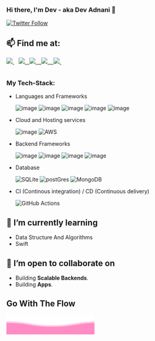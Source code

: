### Hi there,  I'm Dev - aka Dev Adnani 👋


[![Twitter Follow](https://img.shields.io/twitter/follow/AdnaniDev?color=1DA1F2&logo=twitter&style=for-the-badge)](https://twitter.com/intent/follow?original_referer=https%3A%2F%2Fgithub.com%2FAdnaniDev&screen_name=AdnaniDev)

## 📫 Find me at:
<table>
  <tr>
    <a href="https://in.linkedin.com/in/dev-adnani">
    <img src="https://img.shields.io/badge/linkedin-%230077B5.svg?&style=for-the-badge&logo=linkedin&logoColor=white" />
  </a>&nbsp;&nbsp;
   <a href="mailto:dev.adnani26@gmail.com">
     <img src="https://img.shields.io/badge/Gmail-D14836?style=for-the-badge&logo=gmail&logoColor=white"></a>
    <a href="https://www.codechef.com/users/notphoenix/">&nbsp;&nbsp;
    <img src="https://img.shields.io/badge/-CodeChef-FFA116?style=for-the-badge&logo=CodeChef&logoColor=black" />
    <a href="https://www.leetcode.com/notphoenix/">&nbsp;&nbsp;
    <img src="https://img.shields.io/badge/-Leetcode-A14836?style=for-the-badge&logo=Leetcode&logoColor=black" />   
    <a href="https://codeforces.com/profile/notphoenix">&nbsp;&nbsp;
   <img src="https://img.shields.io/badge/-codeforces-2307405e?style=for-the-badge&logo=codeforces&logoColor=black" />   
  </a>&nbsp;&nbsp;
</table>

### My Tech-Stack:
* Languages and Frameworks

  ![image](https://img.shields.io/badge/C%2B%2B-232671E5?style=for-the-badge&logo=c%2B%2B&logoColor=white)
  ![image](https://img.shields.io/badge/Kotlin-%23FF9900?style=for-the-badge&logo=Kotlin&logoColor=white)
  ![image](https://img.shields.io/badge/Dart-00599C?style=for-the-badge&logo=dart&logoColor=white)
  ![image](https://img.shields.io/badge/JavaScript-F7DF1E?style=for-the-badge&logo=javascript&logoColor=black)
  ![image](https://img.shields.io/badge/Flutter-4285F4?style=for-the-badge&logo=Flutter&logoColor=white)

* Cloud and Hosting services

  ![image](https://img.shields.io/badge/Google_Cloud-4285F4?style=for-the-badge&logo=google-cloud&logoColor=white)
  <img alt="AWS" src="https://img.shields.io/badge/AWS%20-%23FF9900.svg?&style=for-the-badge&logo=amazon-aws&logoColor=white"/>

* Backend Frameworks

  ![image](https://img.shields.io/badge/Node.js-339933?style=for-the-badge&logo=nodedotjs&logoColor=white)
  ![image](https://img.shields.io/badge/npm-CB3837?style=for-the-badge&logo=npm&logoColor=white)
  ![image](https://img.shields.io/badge/Typescript-%2307405e?style=for-the-badge&logo=typescript&logoColor=white)
  ![image](https://img.shields.io/badge/Express.js-000000?style=for-the-badge&logo=express&logoColor=white)


* Database

  <img alt="SQLite" src ="https://img.shields.io/badge/sqlite-%2307405e.svg?&style=for-the-badge&logo=sqlite&logoColor=white"/>
  <img alt="postGres" src ="https://img.shields.io/badge/PostgreSQL-000000?style=for-the-badge&logo=PostgreSQL&logoColor=white"/>
  <img alt="MongoDB" src ="https://img.shields.io/badge/MongoDB-4EA94B?style=for-the-badge&logo=mongodb&logoColor=white"/>

* CI (Continous integration) / CD (Continuous delivery)

  <img alt="GitHub Actions" src="https://img.shields.io/badge/github%20actions%20-%232671E5.svg?&style=for-the-badge&logo=github%20actions&logoColor=white"/>

## 🌱 I’m currently learning

* Data Structure And Algorithms
* Swift
      
## 👯 I’m open to collaborate on

* Building **Scalable Backends**.
* Building **Apps**.


## Go With The Flow

<a href="https://github.com/Dev-Adnani">
  <img align="middle" src = "https://raw.githubusercontent.com/jash-desai/jash-desai/main/bottom-footer.svg">
</a>
